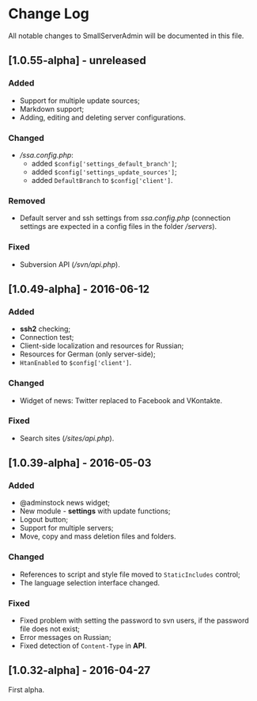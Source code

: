 # Change Log

All notable changes to SmallServerAdmin will be documented in this file.

## [1.0.55-alpha] - unreleased
### Added
- Support for multiple update sources;
- Markdown support;
- Adding, editing and deleting server configurations.

### Changed
- */ssa.config.php*:
  - added `$config['settings_default_branch']`;
  - added `$config['settings_update_sources']`;
  - added `DefaultBranch` to `$config['client']`.

### Removed
- Default server and ssh settings from *ssa.config.php* 
  (connection settings are expected in a config files in the folder */servers*).

### Fixed
- Subversion API (*/svn/api.php*).

## [1.0.49-alpha] - 2016-06-12
### Added
- **ssh2** checking;
- Connection test;
- Client-side localization and resources for Russian;
- Resources for German (only server-side);
- `HtanEnabled` to `$config['client']`.

### Changed
- Widget of news: Twitter replaced to Facebook and VKontakte.

### Fixed
- Search sites (*/sites/api.php*).

## [1.0.39-alpha] - 2016-05-03
### Added
- @adminstock news widget;
- New module - **settings** with update functions;
- Logout button;
- Support for multiple servers;
- Move, copy and mass deletion files and folders.

### Changed
- References to script and style file moved to `StaticIncludes` control;
- The language selection interface changed.

### Fixed
- Fixed problem with setting the password to svn users, 
  if the password file does not exist;
- Error messages on Russian;
- Fixed detection of `Content-Type` in **API**.

## [1.0.32-alpha] - 2016-04-27
First alpha.